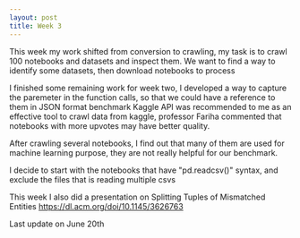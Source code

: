 ```yaml
---
layout: post
title: Week 3
---
```


This week my work shifted from conversion to crawling, my task is to crawl 100 notebooks and datasets and inspect them.
We want to find a way to identify some datasets, then download notebooks to process

I finished some remaining work for week two, I developed a way to capture the paremeter in the function calls, so that we could have a reference to them in JSON format benchmark
Kaggle API was recommended to me as an effective tool to crawl data from kaggle, professor Fariha commented that notebooks with more upvotes may have better quality.

After crawling several notebooks, I find out that many of them are used for machine learning purpose, they are not really helpful for our benchmark. 

I decide to start with the notebooks that have "pd.readcsv()" syntax, and exclude the files that is reading multiple csvs

This week I also did a presentation on Splitting Tuples of Mismatched Entities  https://dl.acm.org/doi/10.1145/3626763

Last update on June 20th
